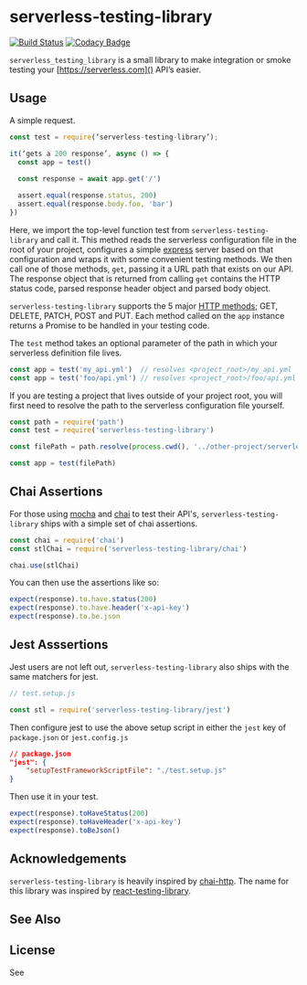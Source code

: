 # serverless-testing-library

[![Build Status](https://travis-ci.com/janders223/serverless_testing_library.svg?branch=master)](https://travis-ci.com/janders223/serverless_testing_library)
[![Codacy Badge](https://api.codacy.com/project/badge/Grade/80168f8cd1574e9bae26da8bb62d4414)](https://www.codacy.com/app/janders223/serverless-testing-library?utm_source=github.com&amp;utm_medium=referral&amp;utm_content=janders223/serverless_testing_library&amp;utm_campaign=Badge_Grade)

`serverless_testing_library` is a small library to make integration or smoke testing your [https://serverless.com]() API’s easier.

## Usage

A simple request.

```javascript
const test = require(‘serverless-testing-library’);

it(‘gets a 200 response’, async () => { 
  const app = test()
  
  const response = await app.get('/')

  assert.equal(response.status, 200) 
  assert.equal(response.body.foo, 'bar')
})
```

Here, we import the top-level function test from `serverless-testing-library` and call it. This method reads the serverless configuration file in the root of your project, configures a simple [express]() server based on that configuration and wraps it with some convenient testing methods. We then call one of those methods, `get`, passing it a URL path that exists on our API. The response object that is returned from calling `get` contains the HTTP status code, parsed response header object and parsed body object.

`serverless-testing-library` supports the 5 major [HTTP methods](https://www.w3.org/Protocols/rfc2616/rfc2616-sec9.html); GET, DELETE, PATCH, POST and PUT. Each method called on the `app` instance returns a Promise to be handled in your testing code.

The `test` method takes an optional parameter of the path in which your serverless definition file lives.

```javascript
const app = test('my_api.yml')  // resolves <project_root>/my_api.yml
const app = test('foo/api.yml') // resolves <project_root>/foo/api.yml
```

If you are testing a project that lives outside of your project root, you will first need to resolve the path to the serverless configuration file yourself.

```javascript
const path = require('path')
const test = require('serverless-testing-library')

const filePath = path.resolve(process.cwd(), '../other-project/serverless.yml')

const app = test(filePath)
```

## Chai Assertions

For those using [mocha]() and [chai]() to test their API's, `serverless-testing-library` ships with a simple set of chai assertions.

```javascript
const chai = require('chai')
const stlChai = require('serverless-testing-library/chai')

chai.use(stlChai)
```

You can then use the assertions like so:

```javascript
expect(response).to.have.status(200)
expect(response).to.have.header('x-api-key')
expect(response).to.be.json
```

## Jest Asssertions

Jest users are not left out, `serverless-testing-library` also ships with the same matchers for jest.

```javascript
// test.setup.js

const stl = require('serverless-testing-library/jest')
```

Then configure jest to use the above setup script in either the `jest` key of `package.json` or `jest.config.js`

```json
// package.json
"jest": {
    "setupTestFrameworkScriptFile": "./test.setup.js"
}
```

Then use it in your test.

```javascript
expect(response).toHaveStatus(200)
expect(response).toHaveHeader('x-api-key')
expect(response).toBeJson()
```

## Acknowledgements

`serverless-testing-library` is heavily inspired by [chai-http](http://www.chaijs.com/plugins/chai-http/). The name for this library was inspired by [react-testing-library](https://github.com/kentcdodds/react-testing-library).

## See Also

## License

See

